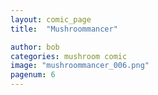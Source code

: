 ```yaml
---
layout: comic_page
title:  "Mushroommancer"

author: bob
categories: mushroom comic
image: "mushroommancer_006.png"
pagenum: 6
---
```

